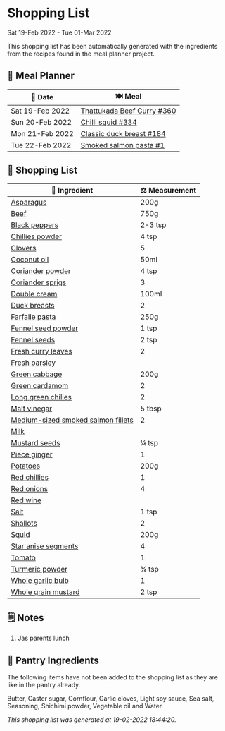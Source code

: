 # Shopping List

Sat 19-Feb 2022 - Tue 01-Mar 2022

This shopping list has been automatically generated with the ingredients from the recipes found in the meal planner project.

## 📅 Meal Planner

|📅 Date| 🍽️ Meal|
|----|----|
|Sat 19-Feb 2022|[Thattukada Beef Curry #360](https://github.com/jcallaghan/The-Cookbook/issues/360)|
|Sun 20-Feb 2022|[Chilli squid #334](https://github.com/jcallaghan/The-Cookbook/issues/334)|
|Mon 21-Feb 2022|[Classic duck breast #184](https://github.com/jcallaghan/The-Cookbook/issues/184)|
|Tue 22-Feb 2022|[Smoked salmon pasta #1](https://github.com/jcallaghan/The-Cookbook/issues/1)|

## 🛒 Shopping List

| 🍌 Ingredient| ⚖️ Measurement|
|----------|-----------|
|[Asparagus](https://www.sainsburys.co.uk/gol-ui/SearchResults/Asparagus)|200g|
|[Beef](https://www.sainsburys.co.uk/gol-ui/SearchResults/Beef)|750g|
|[Black peppers](https://www.sainsburys.co.uk/gol-ui/SearchResults/Black%20peppers)|2-3 tsp|
|[Chillies powder](https://www.sainsburys.co.uk/gol-ui/SearchResults/Chillies%20powder)|4 tsp|
|[Clovers](https://www.sainsburys.co.uk/gol-ui/SearchResults/Clovers)|5|
|[Coconut oil](https://www.sainsburys.co.uk/gol-ui/SearchResults/Coconut%20oil)|50ml|
|[Coriander powder](https://www.sainsburys.co.uk/gol-ui/SearchResults/Coriander%20powder)|4 tsp|
|[Coriander sprigs](https://www.sainsburys.co.uk/gol-ui/SearchResults/Coriander%20sprigs)|3|
|[Double cream](https://www.sainsburys.co.uk/gol-ui/SearchResults/Double%20cream)|100ml|
|[Duck breasts](https://www.sainsburys.co.uk/gol-ui/SearchResults/Duck%20breasts)|2|
|[Farfalle pasta](https://www.sainsburys.co.uk/gol-ui/SearchResults/Farfalle%20pasta)|250g|
|[Fennel seed powder](https://www.sainsburys.co.uk/gol-ui/SearchResults/Fennel%20seed%20powder)|1 tsp|
|[Fennel seeds](https://www.sainsburys.co.uk/gol-ui/SearchResults/Fennel%20seeds)|2 tsp|
|[Fresh curry leaves](https://www.sainsburys.co.uk/gol-ui/SearchResults/Fresh%20curry%20leaves)|2|
|[Fresh parsley](https://www.sainsburys.co.uk/gol-ui/SearchResults/Fresh%20parsley)||
|[Green cabbage](https://www.sainsburys.co.uk/gol-ui/SearchResults/Green%20cabbage)|200g|
|[Green cardamom](https://www.sainsburys.co.uk/gol-ui/SearchResults/Green%20cardamom)|2|
|[Long green chilies](https://www.sainsburys.co.uk/gol-ui/SearchResults/Long%20green%20chilies)|2|
|[Malt vinegar](https://www.sainsburys.co.uk/gol-ui/SearchResults/Malt%20vinegar)|5 tbsp|
|[Medium-sized smoked salmon fillets](https://www.sainsburys.co.uk/gol-ui/SearchResults/Medium-sized%20smoked%20salmon%20fillets)|2|
|[Milk](https://www.sainsburys.co.uk/gol-ui/SearchResults/Milk)||
|[Mustard seeds](https://www.sainsburys.co.uk/gol-ui/SearchResults/Mustard%20seeds)|¼ tsp|
|[Piece ginger](https://www.sainsburys.co.uk/gol-ui/SearchResults/Piece%20ginger)|1|
|[Potatoes](https://www.sainsburys.co.uk/gol-ui/SearchResults/Potatoes)|200g|
|[Red chillies](https://www.sainsburys.co.uk/gol-ui/SearchResults/Red%20chillies)|1|
|[Red onions](https://www.sainsburys.co.uk/gol-ui/SearchResults/Red%20onions)|4|
|[Red wine](https://www.sainsburys.co.uk/gol-ui/SearchResults/Red%20wine)||
|[Salt](https://www.sainsburys.co.uk/gol-ui/SearchResults/Salt)|1 tsp|
|[Shallots](https://www.sainsburys.co.uk/gol-ui/SearchResults/Shallots)|2|
|[Squid](https://www.sainsburys.co.uk/gol-ui/SearchResults/Squid)|200g|
|[Star anise segments](https://www.sainsburys.co.uk/gol-ui/SearchResults/Star%20anise%20segments)|4|
|[Tomato](https://www.sainsburys.co.uk/gol-ui/SearchResults/Tomato)|1|
|[Turmeric powder](https://www.sainsburys.co.uk/gol-ui/SearchResults/Turmeric%20powder)|¾ tsp|
|[Whole garlic bulb](https://www.sainsburys.co.uk/gol-ui/SearchResults/Whole%20garlic%20bulb)|1|
|[Whole grain mustard](https://www.sainsburys.co.uk/gol-ui/SearchResults/Whole%20grain%20mustard)|2 tsp|

## 🗒️ Notes

1. Jas parents lunch

## 🏪 Pantry Ingredients

The following items have not been added to the shopping list as they are like in the pantry already.

Butter, Caster sugar, Cornflour, Garlic cloves, Light soy sauce, Sea salt, Seasoning, Shichimi powder, Vegetable oil and Water.


_This shopping list was generated at 19-02-2022 18:44:20._
